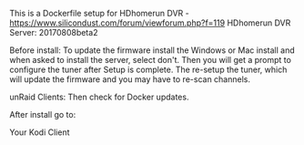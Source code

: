 This is a Dockerfile setup for HDhomerun DVR - https://www.silicondust.com/forum/viewforum.php?f=119
HDhomerun DVR Server: 20170808beta2


Before install:
To update the firmware install the Windows or Mac install and when asked to install the server, select don't.
Then you will get a prompt to configure the tuner after Setup is complete.
The re-setup the tuner, which will update the firmware and you may have to re-scan channels.

unRaid Clients:
Then check for Docker updates.


After install go to:

Your Kodi Client